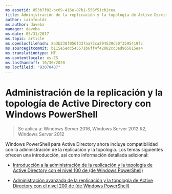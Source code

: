 ```yaml
---
ms.assetid: 853b7f02-bc69-416e-87b1-556f51cb2cea
title: Administración de la replicación y la topología de Active Directory con Windows PowerShell
author: iainfoulds
ms.author: daveba
manager: daveba
ms.date: 05/31/2017
ms.topic: article
ms.openlocfilehash: 8a3b238f056f337aa72ca204539c50f3595419fc
ms.sourcegitcommit: b115e5edc545571b6ff4f42082cc3ed965815ea4
ms.translationtype: MT
ms.contentlocale: es-ES
ms.lasthandoff: 10/30/2020
ms.locfileid: "93070487"
---
```

# <a name="active-directory-replication-and-topology-management-using-windows-powershell"></a>Administración de la replicación y la topología de Active Directory con Windows PowerShell

>Se aplica a: Windows Server 2016, Windows Server 2012 R2, Windows Server 2012

Windows PowerShell para Active Directory ahora incluye compatibilidad con la administración de la replicación y la topología. Los temas siguientes ofrecen una introducción, así como información detallada adicional:

-   [Introducción a la administración de la replicación y la topología de Active Directory con el nivel 100 de &#40;de Windows PowerShell&#41;](../../../ad-ds/manage/powershell/Introduction-to-Active-Directory-Replication-and-Topology-Management-Using-Windows-PowerShell--Level-100-.md)

-   [Administración avanzada de la replicación y la topología de Active Directory con el nivel 200 de &#40;de Windows PowerShell&#41;](../../../ad-ds/manage/powershell/Advanced-Active-Directory-Replication-and-Topology-Management-Using-Windows-PowerShell--Level-200-.md)



